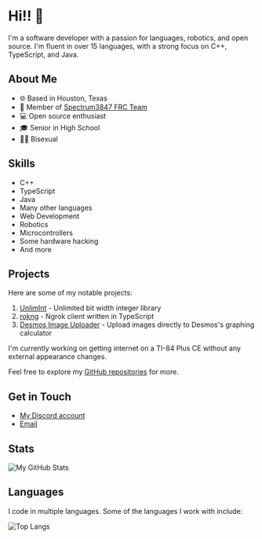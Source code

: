 # Hi!! 👋

I'm a software developer with a passion for languages, robotics, and open source. I'm fluent in over 15 languages, with a strong focus on C++, TypeScript, and Java.

## About Me

- 🌐 Based in Houston, Texas
- 🤖 Member of [Spectrum3847 FRC Team](https://spectrum3847.org/)
- 💻 Open source enthusiast
- 🎓 Senior in High School
- 🏳‍🌈 Bisexual

## Skills

- C++
- TypeScript
- Java
- Many other languages
- Web Development
- Robotics
- Microcontrollers
- Some hardware hacking
- And more

## Projects

Here are some of my notable projects:

1. [UnlimInt](https://github.com/estraco/unlimint) - Unlimited bit width integer library
2. [rokng](https://github.com/estraco/rokng) - Ngrok client written in TypeScript
3. [Desmos Image Uploader](https://github.com/estraco/desmos-image-uploader) - Upload images directly to Desmos's graphing calculator

I'm currently working on getting internet on a TI-84 Plus CE without any external appearance changes.

Feel free to explore my [GitHub repositories](https://github.com/estraco/repositories) for more.

## Get in Touch

- [My Discord account](https://discord.com/users/787143988514914324)
- [Email](mailto:s@blahaj.pro)

## Stats

![My GitHub Stats](https://github-readme-stats.vercel.app/api?username=estraco&show_icons=true)

## Languages

I code in multiple languages. Some of the languages I work with include:

![Top Langs](https://github-readme-stats.vercel.app/api/top-langs/?username=estraco&layout=compact)
